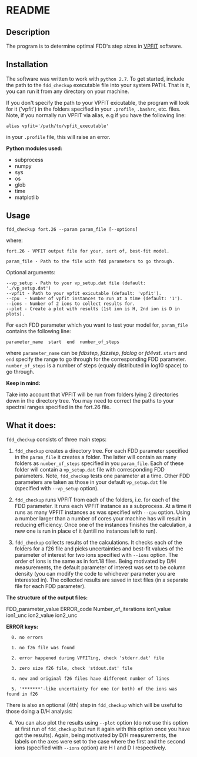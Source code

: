# README

## Description

The program is to determine optimal FDD's step sizes in [VPFIT](https://www.ast.cam.ac.uk/~rfc/vpfit.html) software.

## Installation
The software was written to work with `python 2.7`. 
To get started, include the path to the `fdd_checkup` executable file into your system PATH.
That is it, you can run it from any directory on your machine.

If you don't specify the path to your VPFIT exicutable, the program will look for it ('vpfit') in the folders specified in your `.profile`, `.bashrc`, etc. files.
Note, if you normally run VPFIT via alias, e.g if you have the following line:

`alias vpfit='/path/to/vpfit_executable'`

in your `.profile` file, this will raise an error.


**Python modules used:**

- subprocess
- numpy
- sys
- os
- glob
- time
- matplotlib

## Usage

`fdd_checkup fort.26 --param param_file [--options]`

where:
```
fort.26 - VPFIT output file for your, sort of, best-fit model.

param_file - Path to the file with fdd parameters to go through.

```
Optional arguments:
```
--vp_setup - Path to your vp_setup.dat file (default: './vp_setup.dat')
--vpfit - Path to your vpfit exicutable (default: 'vpfit').
--cpu  - Number of vpfit instances to run at a time (default: '1').
--ions - Number of 2 ions to collect results for.
--plot - Create a plot with results (1st ion is H, 2nd ion is D in plots).
```

For each FDD parameter which you want to test your model for, `param_file` contains the following line:

```
parameter_name  start  end  number_of_steps
```

where `parameter_name` can be *fdbstep*, *fdzstep*, *fdclog* or *fd4vst*. `start` and `end` specify the range to go through for the corresponding FDD parameter. `number_of_steps` is a number of steps (equaly distributed in log10 space) to go through.


**Keep in mind:**

Take into account that VPFIT will be run from folders lying 2 directories down in the directory tree. You may need to correct the paths to your spectral ranges specified in the fort.26 file.

## What it does:

`fdd_checkup` consists of three main steps:

1. `fdd_checkup` creates a directory tree. For each FDD parameter specified in the `param_file` it creates a folder. The latter will contain as many folders as `number_of_steps` specified in you `param_file`. Each of these folder will contain a `vp_setup.dat` file with corresponding FDD parameters. Note, `fdd_checkup` tests one parameter at a time. Other FDD parameters are taken as those in your default `vp_setup.dat` file (specified with `--vp_setup` option).

2. `fdd_checkup` runs VPFIT from each of the folders, i.e. for each of the FDD parameter. It runs each VPFIT instance as a subprocess. At a time it runs as many VPFIT instances as was specified with `--cpu` option. Using a number larger than a number of cores your machine has will result in reducing efficiency. Once one of the instances finishes the calculation, a new one is run in place of it (untill no instances left to run).

3. `fdd_checkup` collects results of the calculations. It checks each of the folders for a f26 file and picks uncertainties and best-fit values of the parameter of interest for two ions specified with `--ions` option. The order of ions is the same as in fort.18 files. Being motivated by D/H measurements, the default parameter of interest was set to be column density (you can modify the code to whichever parameter you are interested in). The collected results are saved in text files (in a separate file for each FDD parameter).

**The structure of the output files:**

FDD_parameter_value   ERROR_code   Number_of_iterations   ion1_value   ion1_unc   ion2_value   ion2_unc

**ERROR keys:**

```
  0. no errors

  1. no f26 file was found

  2. error happened during VPFITing, check 'stderr.dat' file

  3. zero size f26 file, check 'stdout.dat' file

  4. new and original f26 files have different number of lines

  5. '*******'-like uncertainty for one (or both) of the ions was found in f26
```

There is also an optional (4th) step in `fdd_checkup` which will be useful to those doing a D/H analysis:

4. You can also plot the results using `--plot` option (do not use this option at first run of `fdd_checkup` but run it again with this option once you have got the results). Again, being motivated by D/H measurements, the labels on the axes were set to the case where the first and the second ions (specified with `--ions` option) are H I and D I respectively.
